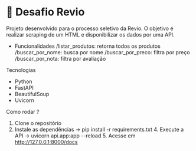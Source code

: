 # 🚀 Desafio Revio

Projeto desenvolvido para o processo seletivo da Revio. 
O objetivo é realizar scraping de um HTML e disponibilizar os dados por uma API.

- Funcionalidades
/listar_produtos: retorna todos os produtos
/buscar_por_nome: busca por nome
/buscar_por_preco: filtra por preço
/buscar_por_nota: filtra por avaliação

Tecnologias
- Python
- FastAPI
- BeautifulSoup
- Uvicorn

Como rodar ?
1. Clone o repositório
  2. Instale as dependências ->  pip install -r requirements.txt
    4. Execute a API -> uvicorn api.app:app --reload
      5. Acesse em http://127.0.0.1:8000/docs
